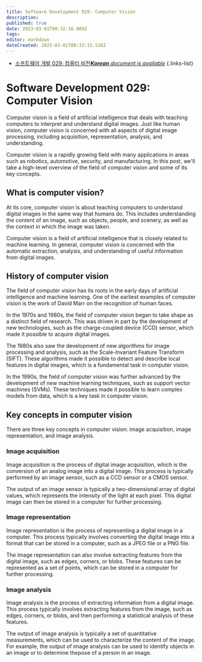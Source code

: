 ```yaml
---
title: Software Development 029: Computer Vision
description: 
published: true
date: 2023-03-01T00:32:16.889Z
tags: 
editor: markdown
dateCreated: 2023-03-01T00:32:15.526Z
---
```


- [소프트웨어 개발 029: 컴퓨터 비전***Korean** document is available*](/ko/Knowledge-base/Software-Development/Learning/software-development-029-computer-vision)
{.links-list}


# Software Development 029: Computer Vision

Computer vision is a field of artificial intelligence that deals with teaching computers to interpret and understand digital images. Just like human vision, computer vision is concerned with all aspects of digital image processing, including acquisition, representation, analysis, and understanding.

Computer vision is a rapidly growing field with many applications in areas such as robotics, automotive, security, and manufacturing. In this post, we'll take a high-level overview of the field of computer vision and some of its key concepts.

## What is computer vision?

At its core, computer vision is about teaching computers to understand digital images in the same way that humans do. This includes understanding the content of an image, such as objects, people, and scenery, as well as the context in which the image was taken.

Computer vision is a field of artificial intelligence that is closely related to machine learning. In general, computer vision is concerned with the automatic extraction, analysis, and understanding of useful information from digital images.

## History of computer vision

The field of computer vision has its roots in the early days of artificial intelligence and machine learning. One of the earliest examples of computer vision is the work of David Marr on the recognition of human faces.

In the 1970s and 1980s, the field of computer vision began to take shape as a distinct field of research. This was driven in part by the development of new technologies, such as the charge-coupled device (CCD) sensor, which made it possible to acquire digital images.

The 1980s also saw the development of new algorithms for image processing and analysis, such as the Scale-Invariant Feature Transform (SIFT). These algorithms made it possible to detect and describe local features in digital images, which is a fundamental task in computer vision.

In the 1990s, the field of computer vision was further advanced by the development of new machine learning techniques, such as support vector machines (SVMs). These techniques made it possible to learn complex models from data, which is a key task in computer vision.

## Key concepts in computer vision

There are three key concepts in computer vision: image acquisition, image representation, and image analysis.

### Image acquisition

Image acquisition is the process of digital image acquisition, which is the conversion of an analog image into a digital image. This process is typically performed by an image sensor, such as a CCD sensor or a CMOS sensor.

The output of an image sensor is typically a two-dimensional array of digital values, which represents the intensity of the light at each pixel. This digital image can then be stored in a computer for further processing.

### Image representation

Image representation is the process of representing a digital image in a computer. This process typically involves converting the digital image into a format that can be stored in a computer, such as a JPEG file or a PNG file.

The image representation can also involve extracting features from the digital image, such as edges, corners, or blobs. These features can be represented as a set of points, which can be stored in a computer for further processing.

### Image analysis

Image analysis is the process of extracting information from a digital image. This process typically involves extracting features from the image, such as edges, corners, or blobs, and then performing a statistical analysis of these features.

The output of image analysis is typically a set of quantitative measurements, which can be used to characterize the content of the image. For example, the output of image analysis can be used to identify objects in an image or to determine thepose of a person in an image.